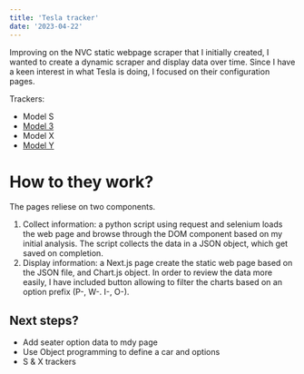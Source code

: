 ```yaml
---
title: 'Tesla tracker'
date: '2023-04-22'
---
```


Improving on the NVC static webpage scraper that I initially created, I wanted to create a dynamic scraper and display data over time. Since I have a keen interest in what Tesla is doing, I focused on their configuration pages.

Trackers:
- Model S 
- [Model 3](https://nyc0.github.io/nextjs-blog/md3)
- Model X 
- [Model Y](https://nyc0.github.io/nextjs-blog/mdy)

# How to they work?

The pages reliese on two components. 
1. Collect information: a python script using request and selenium loads the web page and browse through the DOM component based on my initial analysis. The script collects the data in a JSON object, which get saved on completion. 
2. Display information: a Next.js page create the static web page based on the JSON file, and Chart.js object. 
In order to review the data more easily, I have included button allowing to filter the charts based on an option prefix (P-, W-. I-, O-).

## Next steps?
- Add seater option data to mdy page
- Use Object programming to define a car and options
- S & X trackers